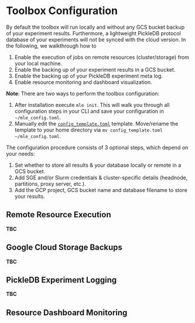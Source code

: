 # Toolbox Configuration

By default the toolbox will run locally and without any GCS bucket backup of your experiment results. Furthermore, a lightweight PickleDB protocol database of your experiments will not be synced with the cloud version. In the following, we walkthrough how to

1. Enable the execution of jobs on remote resources (cluster/storage) from your local machine.
2. Enable the backing up of your experiment results in a GCS bucket.
3. Enable the backing up of your PickleDB experiment meta log.
4. Enable resource monitoring and dashboard visualization.

**Note**: There are two ways to perform the toolbox configuration:

1. After installation execute `mle init`. This will walk you through all configuration steps in your CLI and save your configuration in `~/mle_config.toml`.
2. Manually edit the [`config_template.toml`](https://github.com/RobertTLange/mle-toolbox/tree/main/config_template.toml) template. Move/rename the template to your home directory via `mv config_template.toml ~/mle_config.toml`.

The configuration procedure consists of 3 optional steps, which depend on your needs:

1. Set whether to store all results & your database locally or remote in a GCS bucket.
2. Add SGE and/or Slurm credentials & cluster-specific details (headnode, partitions, proxy server, etc.).
3. Add the GCP project, GCS bucket name and database filename to store your results.


## Remote Resource Execution

**TBC**

## Google Cloud Storage Backups

**TBC**

## PickleDB Experiment Logging

**TBC**

## Resource Dashboard Monitoring
